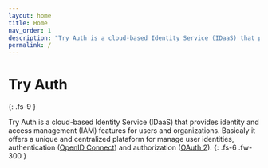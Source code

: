 ```yaml
---
layout: home
title: Home
nav_order: 1
description: "Try Auth is a cloud-based Identity Service (IDaaS) that provides identity and access management (IAM)."
permalink: /
---
```


# Try Auth
{: .fs-9 }

Try Auth is a cloud-based Identity Service (IDaaS) that provides identity and access management (IAM) features for users and organizations. Basicaly it offers a unique and centralized plataform for manage user identities, authentication ([OpenID Connect]) and authorization ([OAuth 2]).
{: .fs-6 .fw-300 }


[OpenID Connect]: https://openid.net/specs/openid-connect-core-1_0.html
[OAuth 2]: https://datatracker.ietf.org/doc/html/rfc6749

